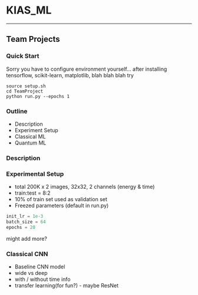 # KIAS_ML
---

## Team Projects

### Quick Start
Sorry you have to configure environment yourself...
after installing tensorflow, scikit-learn, matplotlib, blah blah blah
try
```
source setup.sh
cd TeamProject
python run.py --epochs 1
```

### Outline
- Description
- Experiment Setup
- Classical ML
- Quantum ML

### Description

### Experimental Setup
- total 200K x 2 images, 32x32, 2 channels (energy & time)
- train:test = 8:2
- 10% of train set used as validation set
- Freezed parameters (default in run.py)
```python
init_lr = 1e-3
batch_size = 64
epochs = 20
```
might add more?

### Classical CNN
- Baseline CNN model
- wide vs deep
- with / without time info
- transfer learning(for fun?) - maybe ResNet
